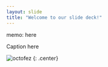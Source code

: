```yaml
---
layout: slide
title: "Welcome to our slide deck!"
---
```


memo: here

Caption here

![octofez](https://octodex.github.com/images/octofez.png)
{: .center}
